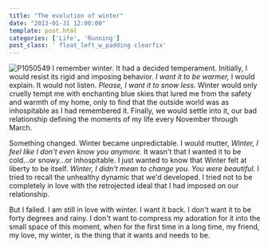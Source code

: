 ```yaml
---
title: "The evolution of winter"
date: "2013-01-31 12:00:00"
template: post.html
categories: ['Life', 'Running']
post_class: ' float_left_w_padding clearfix'
---
```


![P1050549](http://f.slowtheory.com/8433130580_afac4e7462_n.jpg "P1050549") I remember winter. It had a decided temperament. Initially, I would resist its rigid and imposing behavior. *I want it to be warmer,* I would explain. It would not listen. *Please, I want it to snow less.* Winter would only cruelly tempt me with enchanting blue skies that lured me from the safety and warmth of my home, only to find that the outside world was as inhospitable as I had remembered it. Finally, we would settle into it, our bad relationship defining the moments of my life every November through March.

Something changed. Winter became unpredictable. I would mutter, *Winter, I feel like I don't even know you anymore.* It wasn't that I wanted it to be cold…or snowy…or inhospitable. I just wanted to know that Winter felt at liberty to be itself. *Winter, I didn't mean to change you. You were beautiful.* I tried to recall the unhealthy dynamic that we'd developed. I tried not to be completely in love with the retrojected ideal that I had imposed on our relationship.

But I failed. I am still in love with winter. I want it back. I don't want it to be forty degrees and rainy. I don't want to compress my adoration for it into the small space of this moment, when for the first time in a long time, my friend, my love, my winter, is the thing that it wants and needs to be.
